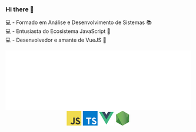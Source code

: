
### Hi there 👋

💻 - Formado em Análise e Desenvolvimento de Sistemas 📚  <br />
💻 - Entusiasta do Ecosistema JavaScript 💛  <br />
💻 - Desenvolvedor e amante de VueJS 💚  <br />


<img src="https://raw.githubusercontent.com/felipemarcos/felipemarcos/master/card.svg" />


<div style="display: inline_block" align="center">
<code><img height="40" alt="javascript" src="https://raw.githubusercontent.com/github/explore/80688e429a7d4ef2fca1e82350fe8e3517d3494d/topics/javascript/javascript.png"></code>
<code><img height="40" alt="typescript" src="https://raw.githubusercontent.com/github/explore/80688e429a7d4ef2fca1e82350fe8e3517d3494d/topics/typescript/typescript.png"></code>
<code><img height="40" alt="vuejs" src="https://raw.githubusercontent.com/github/explore/80688e429a7d4ef2fca1e82350fe8e3517d3494d/topics/vue/vue.png"></code>
<code><img height="40" alt="nodejs" src="https://raw.githubusercontent.com/github/explore/80688e429a7d4ef2fca1e82350fe8e3517d3494d/topics/nodejs/nodejs.png"></code>    
</div>
